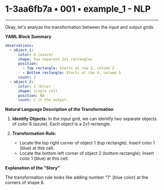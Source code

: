 # 1-3aa6fb7a • 001 • example_1 - NLP

---
Okay, let's analyze the transformation between the input and output grids.

**YAML Block Summary**

```yaml
observations:
  - object_1:
      color: 8 (azure)
      shape: Two separate 2x1 rectangles
      position: 
        - Top rectangle: Starts at row 2, column 2
        - Bottom rectangle: Starts at row 4, column 5
      count: 2
  - object_2:
      color: 1 (blue)
      shape: single cell 
      position: NA
      count: 2 in the output.
```

**Natural Language Description of the Transformation**

1.  **Identify Objects:** In the input grid, we can identify two separate objects of color 8 (azure). Each object is a 2x1 rectangle.

2.  **Transformation Rule:**
    *   Locate the top right corner of object 1 (top rectangle). Insert color 1 (blue) at this cell.
    *   Locate the bottom left corner of object 2 (bottom rectangle). Insert color 1 (blue) at this cell.

**Explanation of the "Story"**

The transformation rule looks like adding number "1" (blue color) at the corners of shape 8.


